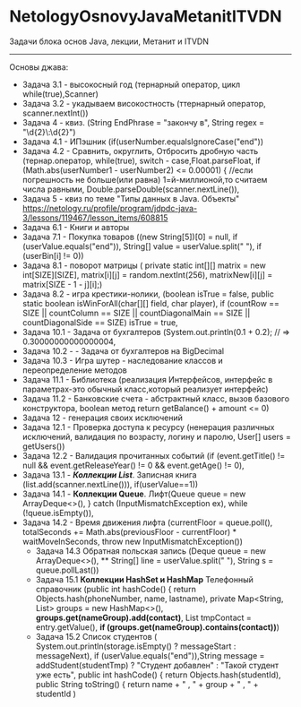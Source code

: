 # NetologyOsnovyJavaMetanitITVDN
Задачи блока основ Java, лекции, Метанит и ITVDN
***
Основы джава:
- Задача 3.1 - высокосный год (тернарный оператор, цикл while(true),Scanner)
- Задача 3.2 - укадываем високостность (ттернарный оператор, scanner.nextInt())
- Задача 4 - квиз. (String EndPhrase = "закончу в", String regex = "\\d{2}\\:\\d{2}")
- Задача 4.1 - ИПэшник (if(userNumber.equalsIgnoreCase("end")) 
- Задача 4.2 - Сравнить, округлить,  Отбросить дробную часть (тернар.оператор, while(true), switch - case,Float.parseFloat,  if (Math.abs(userNumber1 - userNumber2) <= 0.00001) { //если погрешность не больше(или равна) 1=й-миллионой,то считаем числа равными, Double.parseDouble(scanner.nextLine()),
- Задача 5 - квиз по теме "Типы данных в Java. Объекты" https://netology.ru/profile/program/jdpdc-java-3/lessons/119467/lesson_items/608815
- Задача 6.1 - Книги и авторы
- Задача 7.1 - Покупка товаров ((new String[5])[0] = null, if (userValue.equals("end")), String[] value = userValue.split(" "), if (userBin[i] != 0))
- Задача 8.1 - поворот матрицы ( private static int[][] matrix = new int[SIZE][SIZE], matrix[i][j] = random.nextInt(256),  matrixNew[i][j] = matrix[SIZE - 1 - j][i];)
- Задача 8.2 - игра крестики-нолики, (boolean isTrue = false,  public static boolean isWinForAll(char[][] field, char player),  if (countRow == SIZE || countColumn == SIZE || countDiagonalMain == SIZE || countDiagonalSide == SIZE)
                isTrue = true,
 - Задача 10.1    - Задача от бухгалтеров (System.out.println(0.1 + 0.2); // => 0.30000000000000004, 
 - Задача 10.2 -  - Задача от бухгалтеров на BigDecimal
 - Задача 10.3 - Игра шутер - наследование классов и переопределение методов
 - Задача 11.1 - Библиотека (реализация Интерфейсов, интерфейс в параметрах-это обычный класс,который реализует интерфейс)
- Задача 11.2 - Банковские счета - абстрактный класс, вызов базового конструктора, boolean метод return getBalance() + amount <= 0)
- Задача 12 - генерация своих исключений  
- Задача 12.1 - Проверка доступа к ресурсу (ненерация различных исключений, валидация по возрасту, логину и паролю, User[] users = getUsers())
- Задача 12.2 - Валидация прочитанных событий (if (event.getTitle() != null && event.getReleaseYear() != 0 && event.getAge() != 0),   
- Задача 13.1 - ***Коллекции List***. Записная книга (list.add(scanner.nextLine())), if(userValue==1))
- Задача 14.1 - **Коллекции Queue**. Лифт(Queue<Integer> queue = new ArrayDeque<>(),  } catch (InputMismatchException ex),  while (!queue.isEmpty()), 
- Задача 14.2 - Время движения лифта (currentFloor = queue.poll(), totalSeconds += Math.abs(previousFloor - currentFloor) * waitMoveInSeconds,  throw new InputMismatchException())
  - Задача 14.3  Обратная польская запись (Deque<String> queue = new ArrayDeque<>(), **  String[] line = userValue.split(" "),  String s = queue.pollLast())
  - Задача 15.1 **Коллекции HashSet и HashMap** Телефонный справочник (public int hashCode() {
        return Objects.hash(phoneNumber, name, lastname), private Map<String, List<Contact>> groups = new HashMap<>(), **groups.get(nameGroup).add(contact)**, List<Contact> tmpContact = entry.getValue(), **if (groups.get(nameGroup).contains(contact))**)
  - Задача 15.2 Список студентов (  System.out.println(storage.isEmpty() ? messageStart : messageNext),  if (userValue.equals("end")),String message = addStudent(studentTmp) ? "Студент добавлен" : "Такой студент уже есть",  public int hashCode() {
        return Objects.hash(studentId), public String toString() {
        return name + " , " + group + " , " + studentId )
